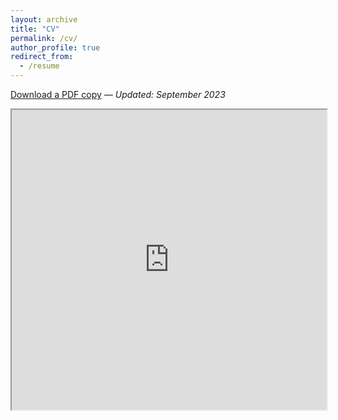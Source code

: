 ```yaml
---
layout: archive
title: "CV"
permalink: /cv/
author_profile: true
redirect_from:
  - /resume
---
```

 
[Download a PDF copy](https://drive.google.com/drive/u/0/folders/1d1gqIArRQT6DL0h1ETgM1ktEdyVMsv3F/view) *— Updated: September 2023*

<iframe src="https://drive.google.com/drive/u/0/folders/1d1gqIArRQT6DL0h1ETgM1ktEdyVMsv3F/preview" width="100%" height="480" allow="autoplay"></iframe>
